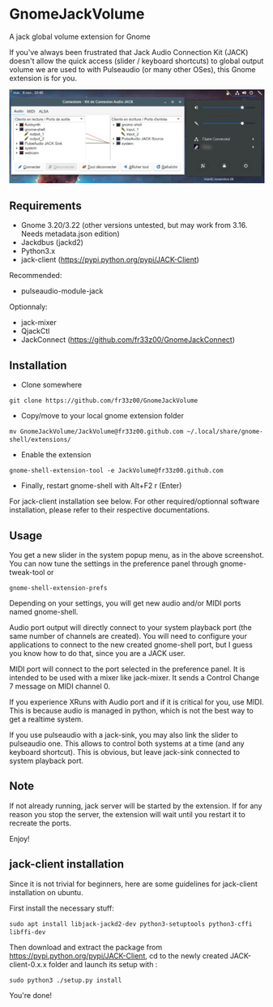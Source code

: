 # GnomeJackVolume
A jack global volume extension for Gnome 

If you've always been frustrated that Jack Audio Connection Kit (JACK) doesn't allow the quick access (slider / keyboard shortcuts) to global output volume we are used to with Pulseaudio (or many other OSes), this Gnome extension is for you.

![Alt text](jackVolume.png?raw=true "Title")

Requirements
------------

- Gnome 3.20/3.22 (other versions untested, but may work from 3.16. Needs metadata.json edition)
- Jackdbus (jackd2)
- Python3.x
- jack-client (https://pypi.python.org/pypi/JACK-Client)

Recommended:
- pulseaudio-module-jack

Optionnaly:
- jack-mixer
- QjackCtl
- JackConnect (https://github.com/fr33z00/GnomeJackConnect)

Installation
------------

- Clone somewhere
```
git clone https://github.com/fr33z00/GnomeJackVolume
```
- Copy/move to your local gnome extension folder
```
mv GnomeJackVolume/JackVolume@fr33z00.github.com ~/.local/share/gnome-shell/extensions/
```

- Enable the extension 
```
gnome-shell-extension-tool -e JackVolume@fr33z00.github.com
```
- Finally, restart gnome-shell with Alt+F2 r (Enter)

For jack-client installation see below. For other required/optionnal software installation, please refer to their respective documentations.

Usage
-----

You get a new slider in the system popup menu, as in the above screenshot. You can now tune the settings in the preference panel through gnome-tweak-tool or
```
gnome-shell-extension-prefs
```
Depending on your settings, you will get new audio and/or MIDI ports named gnome-shell.

Audio port output will directly connect to your system playback port (the same number of channels are created).
You will need to configure your applications to connect to the new created gnome-shell port, but I guess you know how to do that, since you are a JACK user.

MIDI port will connect to the port selected in the preference panel. It is intended to be used with a mixer like jack-mixer. It sends a Control Change 7 message on MIDI channel 0.

If you experience XRuns with Audio port and if it is critical for you, use MIDI. This is because audio is managed in python, which is not the best way to get a realtime system.

If you use pulseaudio with a jack-sink, you may also link the slider to pulseaudio one. This allows to control both systems at a time (and any keyboard shortcut). This is obvious, but leave jack-sink connected to system playback port.

Note
----

If not already running, jack server will be started by the extension. If for any reason you stop the server, the extension will wait until you restart it to recreate the ports.

Enjoy!

jack-client installation
------------------------
Since it is not trivial for beginners, here are some guidelines for jack-client installation on ubuntu.

First install the necessary stuff:
```
sudo apt install libjack-jackd2-dev python3-setuptools python3-cffi libffi-dev
```
Then download and extract the package from https://pypi.python.org/pypi/JACK-Client, cd to the newly created JACK-client-0.x.x folder and launch its setup with :
```
sudo python3 ./setup.py install
```
You're done!
